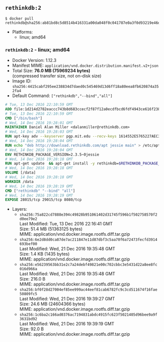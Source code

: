 ## `rethinkdb:2`

```console
$ docker pull rethinkdb@sha256:ab81bd8c5d8514b416331a00da048f0c041787e0a3f0d93219e46db069d65a58
```

-	Platforms:
	-	linux; amd64

### `rethinkdb:2` - linux; amd64

-	Docker Version: 1.12.3
-	Manifest MIME: `application/vnd.docker.distribution.manifest.v2+json`
-	Total Size: **76.0 MB (75969234 bytes)**  
	(compressed transfer size, not on-disk size)
-	Image ID: `sha256:4415cabf295ee238834d7daed0c545469d13d6ff18a80eea8fb620874a352fa4`
-	Default Command: `["rethinkdb","--bind","all"]`

```dockerfile
# Tue, 13 Dec 2016 22:10:59 GMT
ADD file:1d214d2782eaccc743b8d683ccecf2f87f12a0ecdfbcd6fdf4943ce616f23870 in / 
# Tue, 13 Dec 2016 22:10:59 GMT
CMD ["/bin/bash"]
# Wed, 14 Dec 2016 19:28:01 GMT
MAINTAINER Daniel Alan Miller <dalanmiller@rethinkdb.com>
# Wed, 14 Dec 2016 19:28:03 GMT
RUN apt-key adv --keyserver pgp.mit.edu --recv-keys 1614552E5765227AEC39EFCFA7E00EF33A8F2399
# Wed, 14 Dec 2016 19:28:04 GMT
RUN echo "deb http://download.rethinkdb.com/apt jessie main" > /etc/apt/sources.list.d/rethinkdb.list
# Wed, 14 Dec 2016 19:28:04 GMT
ENV RETHINKDB_PACKAGE_VERSION=2.3.5~0jessie
# Wed, 14 Dec 2016 19:28:18 GMT
RUN apt-get update 	&& apt-get install -y rethinkdb=$RETHINKDB_PACKAGE_VERSION 	&& rm -rf /var/lib/apt/lists/*
# Wed, 14 Dec 2016 19:28:18 GMT
VOLUME [/data]
# Wed, 14 Dec 2016 19:28:18 GMT
WORKDIR /data
# Wed, 14 Dec 2016 19:28:19 GMT
CMD ["rethinkdb" "--bind" "all"]
# Wed, 14 Dec 2016 19:28:19 GMT
EXPOSE 28015/tcp 29015/tcp 8080/tcp
```

-	Layers:
	-	`sha256:75a822cd7888e394c49828b951061402d31745f596b1f502758570f2d0ee79e2`  
		Last Modified: Tue, 13 Dec 2016 22:16:41 GMT  
		Size: 51.4 MB (51363125 bytes)  
		MIME: application/vnd.docker.image.rootfs.diff.tar.gzip
	-	`sha256:6e2d8dd0ca87de7ac211847e11d87dbf3c5aa70f6a72473fecfd3914693bef00`  
		Last Modified: Wed, 21 Dec 2016 19:35:48 GMT  
		Size: 1.4 KB (1435 bytes)  
		MIME: application/vnd.docker.image.rootfs.diff.tar.gzip
	-	`sha256:e56239563bb31e2c7a24debf49821e00c702cbbc3e5431d22a8ee8fc016d966a`  
		Last Modified: Wed, 21 Dec 2016 19:35:48 GMT  
		Size: 216.0 B  
		MIME: application/vnd.docker.image.rootfs.diff.tar.gzip
	-	`sha256:bf0f28d27004ef85ee999ac44eef81cab6782fc9c3cd511674f16fae50809fc5`  
		Last Modified: Wed, 21 Dec 2016 19:39:27 GMT  
		Size: 24.6 MB (24604366 bytes)  
		MIME: application/vnd.docker.image.rootfs.diff.tar.gzip
	-	`sha256:1c6ba2c166ad0376ac7194831abdc4915fc623f5021405d96bee9a9f3631bd92`  
		Last Modified: Wed, 21 Dec 2016 19:39:19 GMT  
		Size: 92.0 B  
		MIME: application/vnd.docker.image.rootfs.diff.tar.gzip
